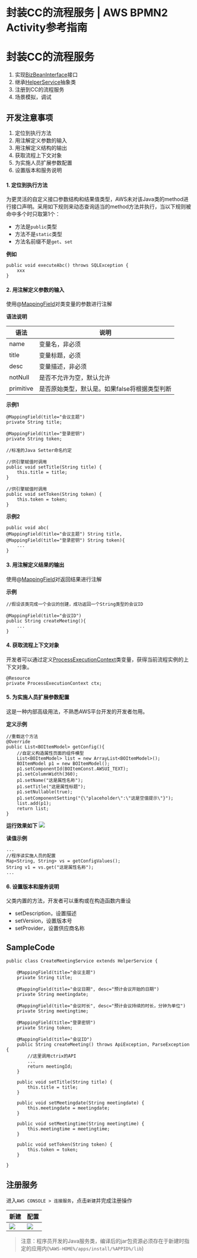 # 封装CC的流程服务 | AWS BPMN2 Activity参考指南

# 封装CC的流程服务

  1. 实现[BizBeanInterface](<https://docs.awspaas.com/api/aws-api-javadoc/com/actionsoft/bpms/bpmn/engine/listener/BizBeanInterface.html>)接口
  2. 继承[HelperService](<https://docs.awspaas.com/api/aws-api-javadoc/com/actionsoft/bpms/bpmn/engine/servicetask/HelperService.html>)抽象类
  3. 注册到CC的流程服务
  4. 场景模拟，调试

## 开发注意事项

  1. 定位到执行方法
  2. 用注解定义参数的输入
  3. 用注解定义结构的输出
  4. 获取流程上下文对象
  5. 为实施人员扩展参数配置
  6. 设置版本和服务说明

#### 1\. 定位到执行方法

为更灵活的自定义接口参数结构和结果值类型，AWS未对该Java类的method进行接口声明。采用如下规则来动态查询适当的method方法并执行，当以下规则被命中多个时只取第1个：

  * 方法是`public`类型
  * 方法不是`static`类型
  * 方法名前缀不是`get`、`set`

**例如**
    
    
    public void executeAbc() throws SQLException {
        xxx
    }
    

#### 2\. 用注解定义参数的输入

使用@[MappingField](<https://docs.awspaas.com/api/aws-api-javadoc/com/actionsoft/bpms/bpmn/engine/servicetask/MappingField.html>)对类变量的参数进行注解

**语法说明**

语法 | 说明  
---|---  
name | 变量名，非必须  
title | 变量标题，必须  
desc | 变量描述，非必须  
notNull | 是否不允许为空，默认允许  
primitive | 是否原始类型，默认是。如果false将根据类型判断  
  
**示例1**
    
    
    @MappingField(title="会议主题")
    private String title;
    
    @MappingField(title="登录密钥")
    private String token;
    
    //标准的Java Setter命名约定
    
    //供引擎赋值时调用
    public void setTitle(String title) {
        this.title = title;
    }
    
    //供引擎赋值时调用
    public void setToken(String token) {
        this.token = token;
    }
    

**示例2**
    
    
    public void abc(
    @MappingField(title="会议主题") String title,
    @MappingField(title="登录密钥") String token){
        ...
    }
    

#### 3\. 用注解定义结果的输出

使用@[MappingField](<https://docs.awspaas.com/api/aws-api-javadoc/com/actionsoft/bpms/bpmn/engine/servicetask/MappingField.html>)对返回结果进行注解

**示例**
    
    
    //假设该类完成一个会议的创建，成功返回一个String类型的会议ID
    
    @MappingField(title="会议ID")
    public String createMeeting(){
        ...
    }
    

#### 4\. 获取流程上下文对象

开发者可以通过定义[ProcessExecutionContext](<https://docs.awspaas.com/api/aws-api-javadoc/com/actionsoft/bpms/bpmn/engine/core/delegate/ProcessExecutionContext.html>)类变量，获得当前流程实例的上下文对象。
    
    
    @Resource
    private ProcessExecutionContext ctx;
    

#### 5\. 为实施人员扩展参数配置

这是一种内部高级用法，不熟悉AWS平台开发的开发者勿用。

**定义示例**
    
    
    //重载这个方法
    @Override
    public List<BOItemModel> getConfig(){
        //自定义构造属性页面的组件模型
        List<BOItemModel> list = new ArrayList<BOItemModel>();
        BOItemModel p1 = new BOItemModel();
        p1.setComponentId(BOItemConst.AWSUI_TEXT);
        p1.setColumnWidth(360);
        p1.setName("这是属性名称");
        p1.setTitle("这是属性标题");
        p1.setNullable(true);
        p1.setComponentSetting("{\"placeholder\":\"这是空值提示\"}");
        list.add(p1);
        return list;
    }
    

**运行效果如下** ![](https://docs.awspaas.com/reference-guide/aws-paas-process-activity-reference-guide/appendix/21.png)

**读值示例**
    
    
    ...
    //程序读实施人员的配置
    Map<String, String> vs = getConfigValues();
    String v1 = vs.get("这是属性名称");
    ...
    

#### 6\. 设置版本和服务说明

父类内置的方法，开发者可以重构或在构造函数内重设

  * setDescription，设置描述
  * setVersion，设置版本号
  * setProvider，设置供应商名称

## SampleCode
    
    
    public class CreateMeetingService extends HelperService {
    
        @MappingField(title="会议主题")
        private String title;
    
        @MappingField(title="会议日期", desc="预计会议开始的日期")
        private String meetingdate;
    
        @MappingField(title="会议时长", desc="预计会议持续的时长，分钟为单位")
        private String meetingtime;
    
        @MappingField(title="登录密钥")
        private String token;
    
        @MappingField(title="会议ID")
        public String createMeeting() throws ApiException, ParseException {
            //这里调用ctrix的API
            ...
            return meetingId;
        }
    
        public void setTitle(String title) {
            this.title = title;
        }
    
        public void setMeetingdate(String meetingdate) {
            this.meetingdate = meetingdate;
        }
    
        public void setMeetingtime(String meetingtime) {
            this.meetingtime = meetingtime;
        }
    
        public void setToken(String token) {
            this.token = token;
        }
    
    }
    

## 注册服务

进入`AWS CONSOLE > 连接服务`，点击`新建`并完成注册操作

新建 | 配置  
---|---  
![](https://docs.awspaas.com/reference-guide/aws-paas-process-activity-reference-guide/appendix/22.png) | ![](https://docs.awspaas.com/reference-guide/aws-paas-process-activity-reference-guide/appendix/23.png)  
  
> 注意：程序员开发的Java服务类，编译后的jar包资源必须存在于新建时指定的应用内(`%AWS-HOME%/apps/install/%APPID%/lib`)